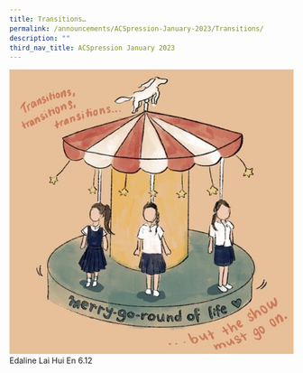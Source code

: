 ```yaml
---
title: Transitions…
permalink: /announcements/ACSpression-January-2023/Transitions/
description: ""
third_nav_title: ACSpression January 2023
---
```

![](/images/ACSpression/Picture1-1.jpg)
Edaline Lai Hui En 6.12